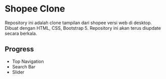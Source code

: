 # Shopee Clone

Repository ini adalah clone tampilan dari shopee versi web di desktop. Dibuat dengan HTML, CSS, Bootstrap 5. Repository ini akan terus diupdate secara berkala.

## Progress

- Top Navigation
- Search Bar
- Slider